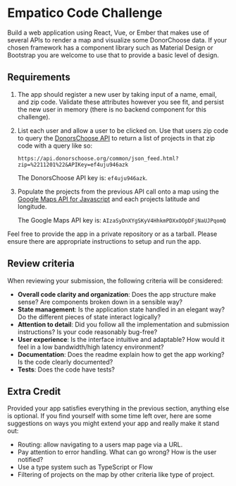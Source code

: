 # Empatico Code Challenge

Build a web application using React, Vue, or Ember that makes use of several APIs to render a map and visualize some DonorChoose data. If your chosen framework has a component library such as Material Design or Bootstrap you are welcome to use that to provide a basic level of design.

## Requirements

1. The app should register a new user by taking input of a name, email, and zip code. Validate these attributes however you see fit, and persist the new user in memory (there is no backend component for this challenge).

2. List each user and allow a user to be clicked on. Use that users zip code to query the [DonorsChoose API](https://data.donorschoose.org/docs/overview/) to return a list of projects in that zip code with a query like so:

    `https://api.donorschoose.org/common/json_feed.html?zip=%2211201%22&APIKey=ef4uju946azk`

    The DonorsChoose API key is: `ef4uju946azk`.

3. Populate the projects from the previous API call onto a map using the [Google Maps API for Javascript](https://developers.google.com/maps/documentation/javascript/) and each projects latitude and longitude.

    The Google Maps API key is: `AIzaSyDnXYgSKyV4HhkmPDXxOOpDFjNaUJPqomQ`

Feel free to provide the app in a private repository or as a tarball. Please ensure there are appropriate instructions to setup and run the app.

## Review criteria

When reviewing your submission, the following criteria will be considered:

* **Overall code clarity and organization**: Does the app structure make sense?
  Are components broken down in a sensible way?
* **State management**: Is the application state handled in an elegant way? Do
  the different pieces of state interact logically?
* **Attention to detail**: Did you follow all the implementation and submission
  instructions? Is your code reasonably bug-free?
* **User experience**: Is the interface intuitive and adaptable? How would it feel in a low bandwidth/high latency environment?
* **Documentation**: Does the readme explain how to get the app working? Is the code clearly documented?
* **Tests**: Does the code have tests?

## Extra Credit

Provided your app satisfies everything in the previous section, anything else is optional. If you find yourself with some time left over, here are some suggestions on ways you might extend your app and really make it stand out:

* Routing: allow navigating to a users map page via a URL.
* Pay attention to error handling. What can go wrong? How is the user notified?
* Use a type system such as TypeScript or Flow
* Filtering of projects on the map by other criteria like type of project.
